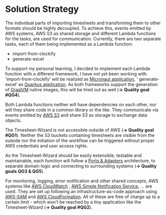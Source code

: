# Solution Strategy

The individual parts of importing timesheets and transforming them to other formats should be highly decoupled. To
achieve this, events emitted by AWS systems, AWS S3 as shared storage and different Lambda functions for the tasks, are
used for communication. Currently, there are two separate tasks, each of them being implemented as a Lambda function:

- import-from-clockify
- generate-excel

To support my personal learning, I decided to implement each Lambda function with a different framework, I have not yet
been
working with. 'import-from-clockify' will be realized as [Micronaut application](https://micronaut.io/), '
generate-excel' as [Quarkus application](https://quarkus.io/). As both frameworks support the generation
of [GraalVM](https://www.graalvm.org/) native images, this will be tried out as well (**-> Quality goal #QG4**).

Both Lambda functions neither will have dependencies on each other, nor will they share code in a common library or the
like. They communicate via events emitted by [AWS S3](https://aws.amazon.com/s3/?nc1=h_ls) and share S3 as storage to
exchange data objects.

The Timesheet-Wizard is not accessible outside of AWS (**-> Quality goal #QG1**). Neither the S3 buckets containing
timesheets are visible from the outside nor the initiation of the workflow can be triggered without proper AWS
credentials and user access rights.

As the Timesheet-Wizard should be easily extensible, testable and maintainable, each function will follow
a [Ports & Adapters](https://en.wikipedia.org/wiki/Hexagonal_architecture_(software)) architecture, to separate domain
logic and connecting to surrounding systems (**-> Quality goals QG3 & QG5**).

For monitoring, logging, error notification and other shared concepts, AWS systems
like [AWS CloudWatch](https://aws.amazon.com/cloudwatch/?nc1=h_ls)
, [AWS Simple Notification Service](https://aws.amazon.com/sns/?nc1=h_ls), ... are used. They are set up following an
infrastructure-as-code approach
using [AWS-SAM](https://docs.aws.amazon.com/serverless-application-model/latest/developerguide/what-is-sam.html)
and [AWS CloudFormation](https://aws.amazon.com/cloudformation/?nc1=h_ls). All of these are free of charge up to a
certain limit - which won't be reached by a tiny application like the Timesheet-Wizard (**-> Quality goal #QG2**). 
